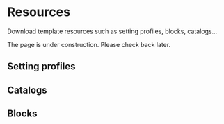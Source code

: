 # Resources
<card-summary>Download template resources such as setting profiles, blocks, catalogs...</card-summary>

The page is under construction. Please check back later.

## Setting profiles

## Catalogs

## Blocks

